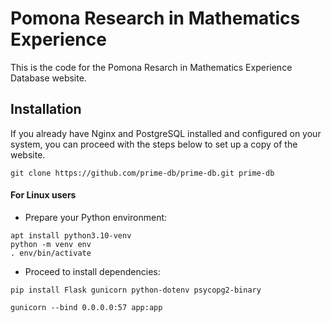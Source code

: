 Pomona Research in Mathematics Experience
==============

This is the code for the Pomona Resarch in Mathematics Experience Database website.

Installation
-----------

If you already have Nginx and PostgreSQL installed and configured on your system, you can proceed with the steps below to set up a copy of the website.

```{sh}
git clone https://github.com/prime-db/prime-db.git prime-db
```

#### For Linux users

 * Prepare your Python environment:

```{sh}
apt install python3.10-venv
python -m venv env
. env/bin/activate
```

 * Proceed to install dependencies:

```{sh}
pip install Flask gunicorn python-dotenv psycopg2-binary
```

```
gunicorn --bind 0.0.0.0:57 app:app
```
